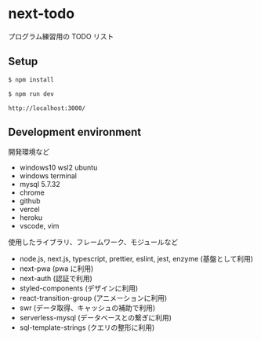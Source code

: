 # next-todo

プログラム練習用の TODO リスト

## Setup

```bash
$ npm install
```

```bash
$ npm run dev
```

```
http://localhost:3000/
```

## Development environment

開発環境など

- windows10 wsl2 ubuntu
- windows terminal
- mysql 5.7.32
- chrome
- github
- vercel
- heroku
- vscode, vim

使用したライブラリ、フレームワーク、モジュールなど

- node.js, next.js, typescript, prettier, eslint, jest, enzyme (基盤として利用)
- next-pwa (pwa に利用)
- next-auth (認証で利用)
- styled-components (デザインに利用)
- react-transition-group (アニメーションに利用)
- swr (データ取得、キャッシュの補助で利用)
- serverless-mysql (データベースとの繋ぎに利用)
- sql-template-strings (クエリの整形に利用)
